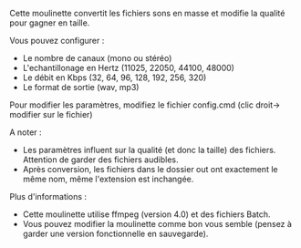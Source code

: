 Cette moulinette convertit les fichiers sons en masse et modifie la qualité pour gagner en taille.


Vous pouvez configurer :
- Le nombre de canaux (mono ou stéréo)
- L'echantillonage en Hertz (11025, 22050, 44100, 48000)
- Le débit en Kbps (32, 64, 96, 128, 192, 256, 320)
- Le format de sortie (wav, mp3)

Pour modifier les paramètres, modifiez le fichier config.cmd (clic droit-> modifier sur le fichier)


A noter :
- Les paramètres influent sur la qualité (et donc la taille) des fichiers. Attention de garder des fichiers audibles.
- Après conversion, les fichiers dans le dossier out ont exactement le même nom, même l'extension est inchangée.


Plus d'informations :
- Cette moulinette utilise ffmpeg (version 4.0) et des fichiers Batch.
- Vous pouvez modifier la moulinette comme bon vous semble (pensez à garder une version fonctionnelle en sauvegarde).